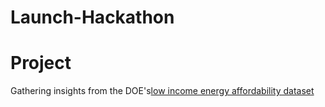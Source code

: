 # Launch-Hackathon

# Project
Gathering insights from the DOE's[low income energy affordability dataset](https://catalog.data.gov/dataset/clean-energy-for-low-income-communities-accelerator-energy-data-profiles-2fffb "DOE dataset")
